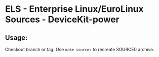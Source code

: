 # ELS - Enterprise Linux/EuroLinux Sources - DeviceKit-power
 
## Usage:
  Checkout branch or tag. Use `make sources` to recreate  SOURCE0 archive.
